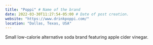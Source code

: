 ```yaml
---
title: "Poppi" # Name of the brand
date: 2022-03-30T11:27:54-05:00 # Date of post creation.
website: "https://www.drinkpoppi.com/"
location: "Dallas, Texas, USA"
---
```


Small low-calorie alternative soda brand featuring apple cider vinegar.